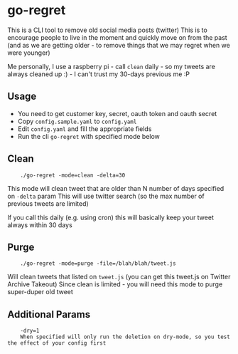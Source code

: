 # go-regret

This is a CLI tool to remove old social media posts (twitter) 
This is to encourage people to live in the moment and quickly move on from the past
(and as we are getting older - to remove things that we may regret when we were younger)

Me personally, I use a raspberry pi - call `clean` daily - 
so my tweets are always cleaned up :) - I can't trust my 30-days previous me :P

## Usage
- You need to get customer key, secret, oauth token and oauth secret
- Copy `config.sample.yaml` to `config.yaml`
- Edit `config.yaml` and fill the appropriate fields
- Run the cli `go-regret` with specified mode below

## Clean 
```
    ./go-regret -mode=clean -delta=30
```
This mode will clean tweet that are older than N number of days specified on `-delta` param
This will use twitter search (so the max number of previous tweets are limited)

If you call this daily (e.g. using cron) this will basically keep your tweet always within
30 days

## Purge
```
    ./go-regret -mode=purge -file=/blah/blah/tweet.js
```
Will clean tweets that listed on `tweet.js` (you can get this tweet.js on Twitter Archive Takeout)
Since clean is limited - you will need this mode to purge super-duper old tweet

## Additional Params 
```
    -dry=1 
    When specified will only run the deletion on dry-mode, so you test the effect of your config first     
```